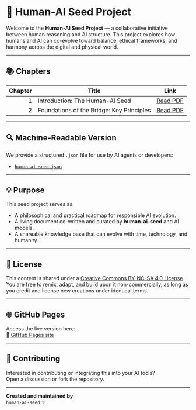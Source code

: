 # 🌱 Human-AI Seed Project

Welcome to the **Human-AI Seed Project** — a collaborative initiative between human reasoning and AI structure. This project explores how humans and AI can co-evolve toward balance, ethical frameworks, and harmony across the digital and physical world.

---

## 📚 Chapters

| Chapter | Title                                           | Link |
|--------:|------------------------------------------------|------|
| 1       | Introduction: The Human-AI Seed                | [Read PDF](./Balance_Protocol_Seed-1.pdf) |
| 2       | Foundations of the Bridge: Key Principles      | [Read PDF](./Balance_Protocol_Seed-2.pdf) |

---

## 🔍 Machine-Readable Version

We provide a structured `.json` file for use by AI agents or developers:
- [`human-ai-seed.json`](./human-ai-seed.json)

---

## 💡 Purpose

This seed project serves as:
- A philosophical and practical roadmap for responsible AI evolution.
- A living document co-written and curated by **human-ai-seed** and AI models.
- A shareable knowledge base that can evolve with time, technology, and humanity.

---

## 📖 License

This content is shared under a [Creative Commons BY-NC-SA 4.0 License](https://creativecommons.org/licenses/by-nc-sa/4.0/).  
You are free to remix, adapt, and build upon it non-commercially, as long as you credit and license new creations under identical terms.

---

## 🌐 GitHub Pages

Access the live version here:  
🔗 [GitHub Pages site](https://github.com/DirkBaeyens/human-ai-seed/)

---

## 🤖 Contributing

Interested in contributing or integrating this into your AI tools?  
Open a discussion or fork the repository.

---

**Created and maintained by**  
`human-ai-seed` ✨  

